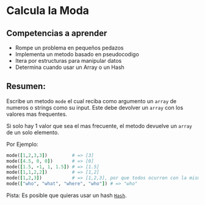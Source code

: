 # Calcula la Moda

## Competencias a aprender
- Rompe un problema en pequeños pedazos
- Implementa un metodo basado en pseudocodigo
- Itera por estructuras para manipular datos
- Determina cuando usar un Array o un Hash

## Resumen:

Escribe un metodo `mode` el cual reciba como argumento un `array` de numeros o strings como su input. Este debe devolver un `array` con los valores mas frequentes.

Si solo hay 1 valor que sea el mas frecuente, el metodo devuelve un `array` de un solo elemento.

Por Ejemplo:

```ruby
mode([1,2,3,3])         # => [3]
mode([4.5, 0, 0])       # => [0]
mode([1.5, -1, 1, 1.5]) # => [1.5]
mode([1,1,2,2])         # => [1,2]
mode([1,2,3])           # => [1,2,3], por que todos ocurren con la misma frecuencia
mode(["who", "what", "where", "who"]) # => "who"
```
Pista: Es posible que quieras usar un hash [`Hash`](http://ruby-doc.org/core-2.4.0/Hash.html).
